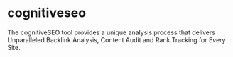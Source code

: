 # cognitiveseo
The cognitiveSEO tool provides a unique analysis process that delivers Unparalleled Backlink Analysis, Content Audit and Rank Tracking for Every Site.
